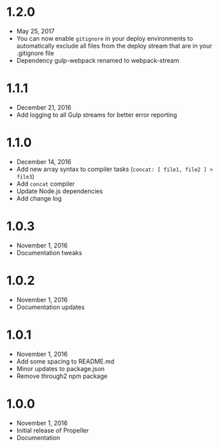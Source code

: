 # 1.2.0
 - May 25, 2017
 - You can now enable `gitignore` in your deploy environments to automatically exclude all files from the deploy stream that are in your .gitignore file
 - Dependency gulp-webpack renamed to webpack-stream

# 1.1.1
 - December 21, 2016
 - Add logging to all Gulp streams for better error reporting

# 1.1.0
 - December 14, 2016
 - Add new array syntax to compiler tasks (`concat: [ file1, file2 ] > file3`)
 - Add `concat` compiler
 - Update Node.js dependencies
 - Add change log

# 1.0.3
 - November 1, 2016
 - Documentation tweaks

# 1.0.2
 - November 1, 2016
 - Documentation updates

# 1.0.1
 - November 1, 2016
 - Add some spacing to README.md
 - Minor updates to package.json
 - Remove through2 npm package

# 1.0.0
 - November 1, 2016
 - Initial release of Propeller
 - Documentation
